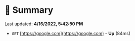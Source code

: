 # 📖 Summary
Last updated: **4/16/2022, 5:42:50 PM**

- `GET` [https://google.com](https://google.com) - **Up** (84ms)
